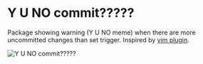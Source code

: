 # Y U NO commit?????

Package showing warning (Y U NO meme) when there are more uncommitted changes than set trigger. Inspired by [vim plugin](https://github.com/esneider/YUNOcommit.vim).

![Y U NO commit?????](https://www.dropbox.com/s/rbc948xwri8fg22/Screenshot%202014-10-20%2018.49.48.png?dl=1)
